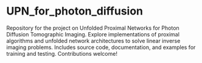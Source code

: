 # UPN_for_photon_diffusion
Repository for the project on Unfolded Proximal Networks for Photon Diffusion Tomographic Imaging. Explore implementations of proximal algorithms and unfolded network architectures to solve linear inverse imaging problems. Includes source code, documentation, and examples for training and testing. Contributions welcome!
